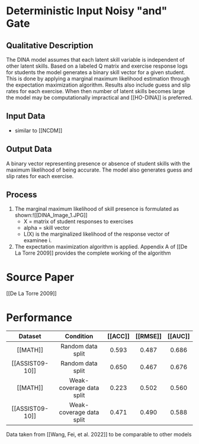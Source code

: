 # Deterministic Input Noisy "and" Gate
## Qualitative Description
The DINA model assumes that each latent skill variable is independent of other latent skills. Based on a labeled Q matrix and exercise response logs for students the model generates a binary skill vector for a given student. This is done by applying a marginal maximum likelihood estimation through the expectation maximization algorithm. Results also include guess and slip rates for each exercise. When then number of latent skills becomes large the model may be computationally impractical and [[HO-DINA]] is preferred.
## Input Data
- similar to [[NCDM]]
## Output Data
A binary vector representing presence or absence of student skills with the maximum likelihood of being accurate. The model also generates guess and slip rates for each exercise. 
## Process
1. The marginal maximum likelihood of skill presence is formulated as shown:![[DINA_Image_1.JPG]]
	- X = matrix of student responses to exercises
	- alpha = skill vector
	- L(X) is the marginalized likelihood of the response vector of examinee i.
2. The expectation maximization algorithm is applied. Appendix A of [[De La Torre 2009]] provides the complete working of the algorithm

# Source Paper
[[De La Torre 2009]]

# Performance
|     Dataset     |        Condition         | [[ACC]] | [[RMSE]] | [[AUC]] |
| :-------------: | :----------------------: | :-----: | :------: | :-----: |
|    [[MATH]]     |    Random data split     |  0.593  |  0.487   |  0.686  |
| [[ASSIST09-10]] |    Random data split     |  0.650  |  0.467   |  0.676  |
|    [[MATH]]     | Weak-coverage data split |  0.223  |  0.502   |  0.560  |
| [[ASSIST09-10]] | Weak-coverage data split |  0.471  |  0.490   |  0.588  |
Data taken from [[Wang, Fei, et al. 2022]] to be comparable to other models